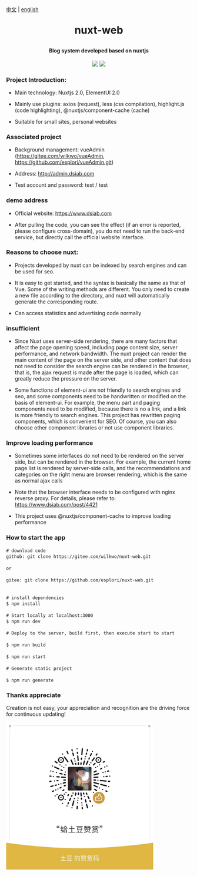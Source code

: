 <div><a href="https://gitee.com/wilkwo/nuxt-web/blob/master/README.md">中文</a>  |  <a href="https://gitee.com/wilkwo/nuxt-web/blob/master/README.en.md">english</a></div>

<h1 align="center" style="margin: 30px 0 30px; font-weight: bold;">nuxt-web</h1>
<h4 align="center">Blog system developed based on nuxtjs</h4>
<p align="center">
	<a href="https://gitee.com/wilkwo/nuxt-web.git"><img src="https://gitee.com/wilkwo/nuxt-web/badge/star.svg?theme=dark"></a>
	<a href="https://gitee.com/wilkwo/nuxt-web.git"><img src="https://gitee.com/wilkwo/nuxt-web/badge/fork.svg?theme=dark"></a>
</p>


### Project Introduction:
- Main technology: Nuxtjs 2.0, ElementUI 2.0

- Mainly use plugins: axios (request), less (css compilation), highlight.js (code highlighting), @nuxtjs/component-cache (cache)

- Suitable for small sites, personal websites

### Associated project
- Background management: vueAdmin (https://gitee.com/wilkwo/vueAdmin, https://github.com/esplori/vueAdmin.git)

- Address: http://admin.dsiab.com

- Test account and password: test / test

### demo address
- Official website: https://www.dsiab.com

- After pulling the code, you can see the effect (if an error is reported, please configure cross-domain), you do not need to run the back-end service, but directly call the official website interface.

### Reasons to choose nuxt:
- Projects developed by nuxt can be indexed by search engines and can be used for seo.

- It is easy to get started, and the syntax is basically the same as that of Vue. Some of the writing methods are different. You only need to create a new file according to the directory, and nuxt will automatically generate the corresponding route.

- Can access statistics and advertising code normally

### insufficient
- Since Nuxt uses server-side rendering, there are many factors that affect the page opening speed, including page content size, server performance, and network bandwidth. The nuxt project can render the main content of the page on the server side, and other content that does not need to consider the search engine can be rendered in the browser, that is, the ajax request is made after the page is loaded, which can greatly reduce the pressure on the server.

- Some functions of element-ui are not friendly to search engines and seo, and some components need to be handwritten or modified on the basis of element-ui. For example, the menu part and paging components need to be modified, because there is no a link, and a link is more friendly to search engines. This project has rewritten paging components, which is convenient for SEO. Of course, you can also choose other component libraries or not use component libraries.

### Improve loading performance
- Sometimes some interfaces do not need to be rendered on the server side, but can be rendered in the browser. For example, the current home page list is rendered by server-side calls, and the recommendations and categories on the right menu are browser rendering, which is the same as normal ajax calls

- Note that the browser interface needs to be configured with nginx reverse proxy. For details, please refer to: https://www.dsiab.com/post/4421

- This project uses @nuxtjs/component-cache to improve loading performance

### How to start the app
```
# download code
github: git clone https://gitee.com/wilkwo/nuxt-web.git

or

gitee: git clone https://github.com/esplori/nuxt-web.git


# install dependencies
$ npm install

# Start locally at localhost:3000
$ npm run dev

# Deploy to the server, build first, then execute start to start

$ npm run build

$ npm run start

# Generate static project

$ npm run generate
```

### Thanks appreciate
Creation is not easy, your appreciation and recognition are the driving force for continuous updating!

<img src="./assets/img/zanshan.jpeg" alt="赞赏" width="400px" />